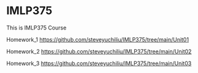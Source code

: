 # IMLP375
This is IMLP375 Course


Homework_1
https://github.com/steveyuchiliu/IMLP375/tree/main/Unit01

Homework_2
https://github.com/steveyuchiliu/IMLP375/tree/main/Unit02

Homework_3
https://github.com/steveyuchiliu/IMLP375/tree/main/Unit03
